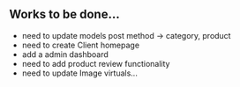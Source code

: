 ## Works to be done...

- need to update models post method -> category, product
- need to create Client homepage
- add a admin dashboard
- need to add product review functionality
- need to update Image virtuals...
